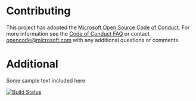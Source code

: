 # Contributing

This project has adopted the [Microsoft Open Source Code of Conduct](https://opensource.microsoft.com/codeofconduct/). For more information see the [Code of Conduct FAQ](https://opensource.microsoft.com/codeofconduct/faq/) or contact [opencode@microsoft.com](mailto:opencode@microsoft.com) with any additional questions or comments.

# Additional
Some sample text included here

[![Build Status](https://dev.azure.com/azog/Part%20Unlimited%20E2E%20-%20GitHub%20Integration/_apis/build/status/MorgothOfUtumna.PartsUnlimitedE2E?branchName=master)](https://dev.azure.com/azog/Part%20Unlimited%20E2E%20-%20GitHub%20Integration/_build/latest?definitionId=12&branchName=master)
